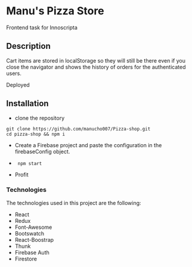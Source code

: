 # Manu's Pizza Store 

Frontend task for Innoscripta

## Description
Cart items are stored in localStorage so they will still be there even if you close the navigator and shows the history of orders for the authenticated users.

Deployed 


## Installation
- clone the repository
```
git clone https://github.com/manucho007/Pizza-shop.git
cd pizza-shop && npm i
```
- Create a Firebase project and paste the configuration in the firebaseConfig object.

- ` npm start`
- Profit

### Technologies
The technologies used in this project are the following:
- React
- Redux
- Font-Awesome
- Bootswatch
- React-Boostrap
- Thunk
- Firebase Auth
- Firestore


